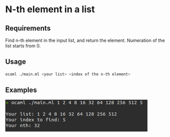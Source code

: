# N-th element in a list

## Requirements
Find n-th element in the input list, and return the element. 
Numeration of the list starts from 0.

## Usage

```bash
ocaml ./main.ml <your list> <index of the n-th element>
```

## Examples

![usage example](img/usage_example.png)